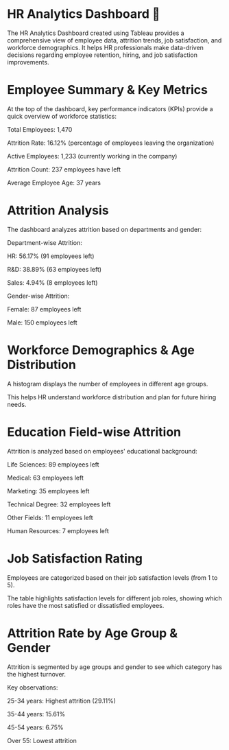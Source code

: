 # HR Analytics Dashboard 👋
The HR Analytics Dashboard created using Tableau provides a comprehensive view of employee data, attrition trends, job satisfaction, and workforce demographics. It helps HR professionals make data-driven decisions regarding employee retention, hiring, and job satisfaction improvements.
# Employee Summary & Key Metrics
At the top of the dashboard, key performance indicators (KPIs) provide a quick overview of workforce statistics:

Total Employees: 1,470

Attrition Rate: 16.12% (percentage of employees leaving the organization)

Active Employees: 1,233 (currently working in the company)

Attrition Count: 237 employees have left

Average Employee Age: 37 years
# Attrition Analysis
The dashboard analyzes attrition based on departments and gender:

Department-wise Attrition:

HR: 56.17% (91 employees left)

R&D: 38.89% (63 employees left)

Sales: 4.94% (8 employees left)

Gender-wise Attrition:

Female: 87 employees left

Male: 150 employees left
# Workforce Demographics & Age Distribution
A histogram displays the number of employees in different age groups.

This helps HR understand workforce distribution and plan for future hiring needs.
# Education Field-wise Attrition
Attrition is analyzed based on employees' educational background:

Life Sciences: 89 employees left

Medical: 63 employees left

Marketing: 35 employees left

Technical Degree: 32 employees left

Other Fields: 11 employees left

Human Resources: 7 employees left

# Job Satisfaction Rating
Employees are categorized based on their job satisfaction levels (from 1 to 5).

The table highlights satisfaction levels for different job roles, showing which roles have the most satisfied or dissatisfied employees.
# Attrition Rate by Age Group & Gender
Attrition is segmented by age groups and gender to see which category has the highest turnover.

Key observations:

25-34 years: Highest attrition (29.11%)

35-44 years: 15.61%

45-54 years: 6.75%

Over 55: Lowest attrition
